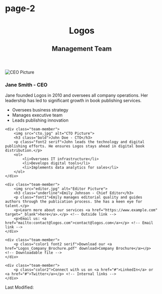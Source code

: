 # page-2
<header>
    <h1 class="color1">Logos</h1>
    <h2 class="color2 italic">Management Team</h2>
</header>

<section>
    <div class="team-member">
        <img src="ceo.jpg" alt="CEO Picture"> <!-- Picture -->
        <h3 class="bold underline">Jane Smith - CEO</h3>
        <p class="font1">Jane founded <span class="italic">Logos</span> in 2010 and oversees all company operations. Her leadership has led to significant growth in book publishing services.</p>
        <ul>
            <li>Oversees business strategy</li>
            <li>Manages executive team</li>
            <li>Leads publishing innovation</li>
        </ul>
    </div>

    <div class="team-member">
        <img src="cto.jpg" alt="CTO Picture">
        <h3 class="bold">John Doe - CTO</h3>
        <p class="font2 serif">John leads the technology and digital publishing efforts. He ensures Logos stays ahead in digital book distribution.</p>
        <ol>
            <li>Oversees IT infrastructure</li>
            <li>Develops digital tools</li>
            <li>Implements data analytics for sales</li>
        </ol>
    </div>

    <div class="team-member">
        <img src="editor.jpg" alt="Editor Picture">
        <h3 class="underline">Emily Johnson - Chief Editor</h3>
        <p class="font1">Emily manages editorial quality and guides authors through the publication process. She has a keen eye for talent.</p>
        <p>Learn more about our services <a href="https://www.example.com" target="_blank">here</a>.</p> <!-- Outside link -->
        <p>Email us: <a href="mailto:contact@logos.com">contact@logos.com</a></p> <!-- Email link -->
    </div>

    <div class="team-member">
        <p class="color1 font2 serif">Download our <a href="Logos_Company_Brochure.pdf" download>Company Brochure</a></p> <!-- Downloadable file -->
    </div>

    <div class="team-member">
        <p class="color2">Connect with us on <a href="#">LinkedIn</a> or <a href="#">Twitter</a></p> <!-- Internal links -->
    </div>
</section>

<footer>
    <p>Last Modified: <span id="date"></span></p> <!-- Auto date -->
</footer>

<script>
    // Auto update last modified date
    document.getElementById("date").textContent = new Date().toLocaleDateString();
</script>
